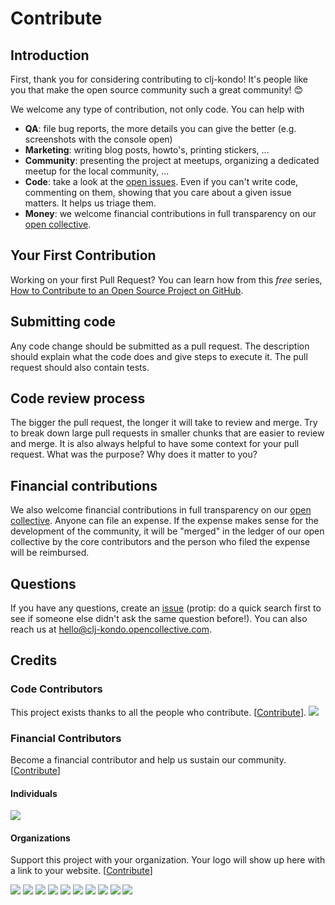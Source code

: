 # Contribute

## Introduction

First, thank you for considering contributing to clj-kondo! It's people like you that make the open source community such a great community! 😊

We welcome any type of contribution, not only code. You can help with

- **QA**: file bug reports, the more details you can give the better (e.g. screenshots with the console open)
- **Marketing**: writing blog posts, howto's, printing stickers, ...
- **Community**: presenting the project at meetups, organizing a dedicated meetup for the local community, ...
- **Code**: take a look at the [open issues](issues). Even if you can't write code, commenting on them, showing that you care about a given issue matters. It helps us triage them.
- **Money**: we welcome financial contributions in full transparency on our [open collective](https://opencollective.com/clj-kondo).

## Your First Contribution

Working on your first Pull Request? You can learn how from this _free_ series, [How to Contribute to an Open Source Project on GitHub](https://egghead.io/series/how-to-contribute-to-an-open-source-project-on-github).

## Submitting code

Any code change should be submitted as a pull request. The description should explain what the code does and give steps to execute it. The pull request should also contain tests.

## Code review process

The bigger the pull request, the longer it will take to review and merge. Try to break down large pull requests in smaller chunks that are easier to review and merge.
It is also always helpful to have some context for your pull request. What was the purpose? Why does it matter to you?

## Financial contributions

We also welcome financial contributions in full transparency on our [open collective](https://opencollective.com/clj-kondo).
Anyone can file an expense. If the expense makes sense for the development of the community, it will be "merged" in the ledger of our open collective by the core contributors and the person who filed the expense will be reimbursed.

## Questions

If you have any questions, create an [issue](issue) (protip: do a quick search first to see if someone else didn't ask the same question before!).
You can also reach us at hello@clj-kondo.opencollective.com.

## Credits

### Code Contributors

This project exists thanks to all the people who contribute. [[Contribute](CONTRIBUTING.md)].
<a href="https://github.com/borkdude/clj-kondo/graphs/contributors"><img src="https://opencollective.com/clj-kondo/contributors.svg?width=890&button=false" /></a>

### Financial Contributors

Become a financial contributor and help us sustain our community. [[Contribute](https://opencollective.com/clj-kondo/contribute)]

#### Individuals

<a href="https://opencollective.com/clj-kondo"><img src="https://opencollective.com/clj-kondo/individuals.svg?width=890"></a>

#### Organizations

Support this project with your organization. Your logo will show up here with a link to your website. [[Contribute](https://opencollective.com/clj-kondo/contribute)]

<a href="https://opencollective.com/clj-kondo/organization/0/website"><img src="https://opencollective.com/clj-kondo/organization/0/avatar.svg"></a>
<a href="https://opencollective.com/clj-kondo/organization/1/website"><img src="https://opencollective.com/clj-kondo/organization/1/avatar.svg"></a>
<a href="https://opencollective.com/clj-kondo/organization/2/website"><img src="https://opencollective.com/clj-kondo/organization/2/avatar.svg"></a>
<a href="https://opencollective.com/clj-kondo/organization/3/website"><img src="https://opencollective.com/clj-kondo/organization/3/avatar.svg"></a>
<a href="https://opencollective.com/clj-kondo/organization/4/website"><img src="https://opencollective.com/clj-kondo/organization/4/avatar.svg"></a>
<a href="https://opencollective.com/clj-kondo/organization/5/website"><img src="https://opencollective.com/clj-kondo/organization/5/avatar.svg"></a>
<a href="https://opencollective.com/clj-kondo/organization/6/website"><img src="https://opencollective.com/clj-kondo/organization/6/avatar.svg"></a>
<a href="https://opencollective.com/clj-kondo/organization/7/website"><img src="https://opencollective.com/clj-kondo/organization/7/avatar.svg"></a>
<a href="https://opencollective.com/clj-kondo/organization/8/website"><img src="https://opencollective.com/clj-kondo/organization/8/avatar.svg"></a>
<a href="https://opencollective.com/clj-kondo/organization/9/website"><img src="https://opencollective.com/clj-kondo/organization/9/avatar.svg"></a>

<!-- This `CONTRIBUTING.md` is based on @nayafia's template https://github.com/nayafia/contributing-template -->